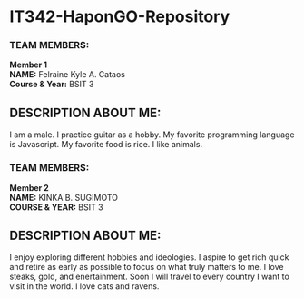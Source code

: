 # IT342-HaponGO-Repository

### TEAM MEMBERS:
**Member 1**<br>
**NAME:** Felraine Kyle A. Cataos<br>
**Course & Year:** BSIT 3

## DESCRIPTION ABOUT ME:
I am a male. I practice guitar as a hobby. My favorite programming language is Javascript. My favorite food is rice. I like animals.

### TEAM MEMBERS:
**Member 2** <br>
**NAME:**  KINKA B. SUGIMOTO <br>
**COURSE & YEAR:**  BSIT 3 

## DESCRIPTION ABOUT ME:

I enjoy exploring different hobbies and ideologies. I aspire to get rich quick and retire as early as possible to focus on what truly matters to me. I love steaks, gold, and enertainment.
Soon I will travel to every country I want to visit in the world. I love cats and ravens.



